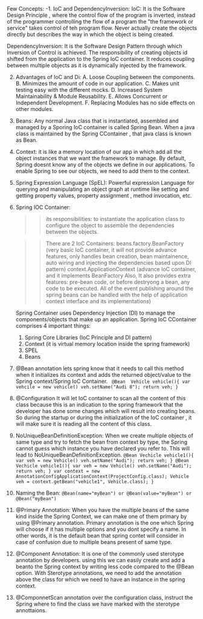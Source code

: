 Few Concepts:
-1. IoC and DependencyInversion:
   IoC: It is the Software Design Principle , where the control flow of the program is inverted, instead of the programmer controlling the flow of a program
   the "the framework or service" takes control of teh program flow. Never actually create the objects directly but describes the way in which the
   object is being created.

   DependencyInversion: It is the Software Design Pattern through which Inversion of Control is achieved. The responsibility of creating objects id shifted
   from the application to the Spring IoC container. It reduces coupling between multiple objects as it is dynamically injected by the
   framework.

2. Advantages of IoC and Di:
   A. Loose Coupling between the components.
   B. Minimizes the amount of code in our application.
   C. Makes unit testing easy with the different mocks.
   D. Increased System Maintainability & Module Reusability.
   E. Allows Concurrent or Independent Development.
   F. Replacing Modules has no side effects on other modules.

3. Beans: Any normal Java class that is instantiated, assembled and managed by a Sporing IoC container is called Spring Bean.
   When a java class is maintained by the Spring CContainer , that java class is known as Bean.
4. Context: it is like a memory location of our app in which add all the object instances that we want the framework to manage. By default, Spring
   doesnt know any of the objects we define in our applications. To enable Spring to see our objects, we need to add them to the context.
5. Spring Expression Language (SpEL): Powerful expression Language for querying and manipulating an object graph at runtime like setting and getting
   property values, property assignment , method invocation, etc.
6. Spring IOC Container:
   >> its responsibilities:
   > to instantiate the application class
   > to configure the object
   > to assemble the dependencies between the objects.

   >> There are 2 IoC Containers:
   > beans.factory.BeanFactory (very basic IoC container, it will not provide advance features, only handles bean creation, bean maintainence, auto wiring and injecting the dependencies based upon DI pattern)
   > context.ApplicationContext (advance IoC container, and it implements BeanFactory Also, It also provides extra features: pre-bean code, or before destryong a bean, any code to be executed. All of the event publishing
   around the spring beans can be handled with the help of application context interface and its implementations)

   Spring Container uses Dependency Injection (DI) to manage the components/objects that make up an application.
   Spring IoC CContainer comprises 4 important things:
    1. Spring Core Libraries (IoC Principle and DI pattern)
    2. Context (it is virtual memory location inside the spring framework)
    3. SPEL
    4. Beans

7. @Bean annotation lets spring know that it needs to call this method when it initializes its context and adds the returned
    object/value to the Spring context/Spring IoC Container.
` @Bean 
Vehicle vehicle(){
var vehcile = new vehicle()
veh.setName("Audi 8"); return veh;
}`
8. @Configuration It will let IoC container to scan all the content of this class because this is an indication
   to the spring framework that the developer has done some changes which will result into creating beans.
   So during the startup or during the initialization of the IoC container , it will make sure it is reading all the
   content of this class.
9. NoUniqueBeanDefinitionException: When we create multiple objects of same type and try to fetch the bean
   from context by type, the Spring cannot guess which instance you have declared you refer to. This will lead to 
   NoUniqueBeanDefinitionException.
`@Bean
Vechicle vehicle1(){
 var veh = new Vehicle()
   veh.setName("Audi");
   return veh;
}
@Bean
Vechicle vehicle1(){
var veh = new Vehicle()
veh.setName("Audi");
return veh;
}
var context = new AnnotationConfigApplicationContext(ProjectConfig.class);
Vehicle veh = context.getBean("vehicle1", Vehicle.class);
}`
10. Naming the Bean: 
`@Bean(name="myBean") or @Bean(value="myBean") or @Bean("myBean")`
11. @Primary Annotation: When you have the multiple beans of the same kind inside the Spring Context, we can make one of them
   primary by using @Primary annotation. Primary annotation is the one which Spring will choose if it has multiple options and you dont specify
   a name. In other words, it is the default bean that spring contet will consider in case of confusion due to multiple beans present of same type.
12. @Component Annotation: It is one of the commonly used sterotype annotation by developers. using this we can easily create and add a beanto the Spring context
   by writing less code compared to the @Bean option. With Sterotype annotations, we need to add the annotation above the class for which we need to have an instance in the spring context.
13. @ComponnetScan annotation over the configuration class, instruct the Spring where to find the class we have marked with the sterotype annottaions.